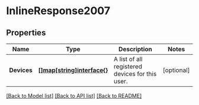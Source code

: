 # InlineResponse2007

## Properties

Name | Type | Description | Notes
------------ | ------------- | ------------- | -------------
**Devices** | [**[]map[string]interface{}**](map[string]interface{}.md) | A list of all registered devices for this user. | [optional] 

[[Back to Model list]](../README.md#documentation-for-models) [[Back to API list]](../README.md#documentation-for-api-endpoints) [[Back to README]](../README.md)


